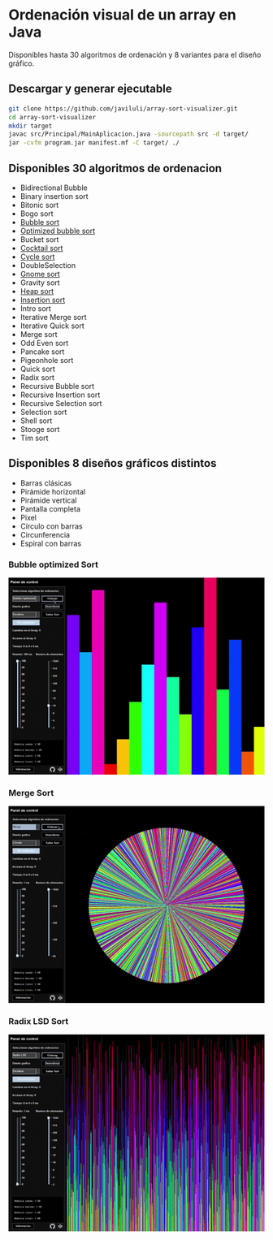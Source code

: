 # Ordenación visual de un array en Java

Disponibles hasta 30 algoritmos de ordenación y 8 variantes para el diseño gráfico.

## Descargar y generar ejecutable

```bash
git clone https://github.com/javiluli/array-sort-visualizer.git
cd array-sort-visualizer
mkdir target
javac src/Principal/MainAplicacion.java -sourcepath src -d target/
jar -cvfm program.jar manifest.mf -C target/ ./
```

## Disponibles 30 algoritmos de ordenacion

- Bidirectional Bubble
- Binary insertion sort
- Bitonic sort
- Bogo sort
- [Bubble sort](https://youtu.be/XaJzmQhKbsM)
- [Optimized bubble sort](https://youtu.be/M5o90Ca8kqM)
- Bucket sort
- [Cocktail sort](https://youtu.be/x_2L2QLYZR4)
- [Cycle sort](https://youtu.be/v_hKwLFV5Ck)
- DoubleSelection
- [Gnome sort](https://youtu.be/JnEOrhdxe1w)
- Gravity sort
- [Heap sort](https://youtu.be/IYgJceePT5w)
- [Insertion sort](https://youtu.be/Hfh56tGWVV4)
- Intro sort
- Iterative Merge sort
- Iterative Quick sort
- Merge sort
- Odd Even sort
- Pancake sort
- Pigeonhole sort
- Quick sort
- Radix sort
- Recursive Bubble sort
- Recursive Insertion sort
- Recursive Selection sort
- Selection sort
- Shell sort
- Stooge sort
- Tim sort

## Disponibles 8 diseños gráficos distintos

- Barras clásicas
- Pirámide horizontal
- Pirámide vertical
- Pantalla completa
- Pixel
- Círculo con barras
- Circunferencia
- Espiral con barras

### Bubble optimized Sort

![bubble_optimized.gif](resources/bubble_optimized.gif)

### Merge Sort

![merge.gif](resources/merge.gif)

### Radix LSD Sort

![radix_lsd.gif](resources/radix_lsd.gif)
